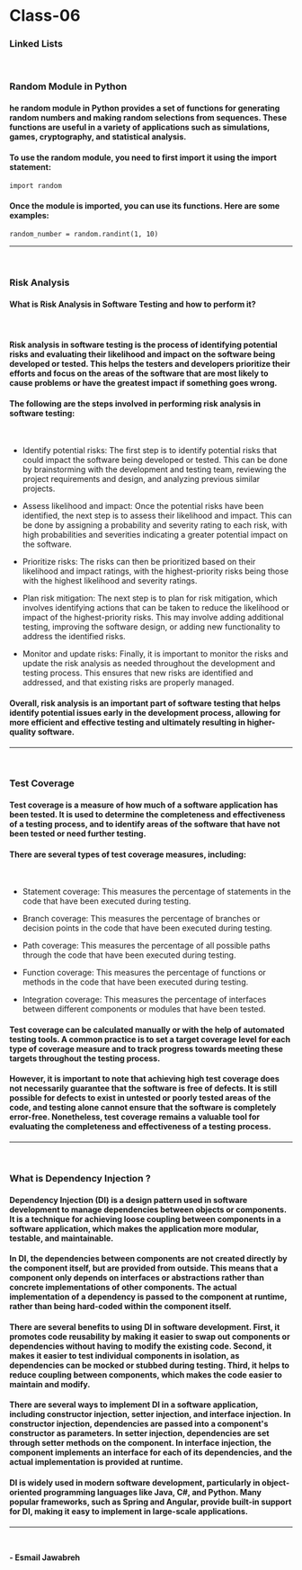 # Class-06

### Linked Lists
<br>

### Random Module in Python

#### he random module in Python provides a set of functions for generating random numbers and making random selections from sequences. These functions are useful in a variety of applications such as simulations, games, cryptography, and statistical analysis.

#### To use the random module, you need to first import it using the import statement:
```
import random
```

#### Once the module is imported, you can use its functions. Here are some examples: 
```
random_number = random.randint(1, 10)
```

---
<br>

###  Risk Analysis 

#### What is Risk Analysis in Software Testing and how to perform it?
<br>

#### Risk analysis in software testing is the process of identifying potential risks and evaluating their likelihood and impact on the software being developed or tested. This helps the testers and developers prioritize their efforts and focus on the areas of the software that are most likely to cause problems or have the greatest impact if something goes wrong.

#### The following are the steps involved in performing risk analysis in software testing:
<br>

- Identify potential risks: The first step is to identify potential risks that could impact the software being developed or tested. This can be done by brainstorming with the development and testing team, reviewing the project requirements and design, and analyzing previous similar projects.

- Assess likelihood and impact: Once the potential risks have been identified, the next step is to assess their likelihood and impact. This can be done by assigning a probability and severity rating to each risk, with high probabilities and severities indicating a greater potential impact on the software.

- Prioritize risks: The risks can then be prioritized based on their likelihood and impact ratings, with the highest-priority risks being those with the highest likelihood and severity ratings.

- Plan risk mitigation: The next step is to plan for risk mitigation, which involves identifying actions that can be taken to reduce the likelihood or impact of the highest-priority risks. This may involve adding additional testing, improving the software design, or adding new functionality to address the identified risks.

- Monitor and update risks: Finally, it is important to monitor the risks and update the risk analysis as needed throughout the development and testing process. This ensures that new risks are identified and addressed, and that existing risks are properly managed.

#### Overall, risk analysis is an important part of software testing that helps identify potential issues early in the development process, allowing for more efficient and effective testing and ultimately resulting in higher-quality software.
---
<br>

### Test Coverage

#### Test coverage is a measure of how much of a software application has been tested. It is used to determine the completeness and effectiveness of a testing process, and to identify areas of the software that have not been tested or need further testing.

#### There are several types of test coverage measures, including:
<br>

- Statement coverage: This measures the percentage of statements in the code that have been executed during testing.

- Branch coverage: This measures the percentage of branches or decision points in the code that have been executed during testing.

- Path coverage: This measures the percentage of all possible paths through the code that have been executed during testing.

- Function coverage: This measures the percentage of functions or methods in the code that have been executed during testing.

- Integration coverage: This measures the percentage of interfaces between different components or modules that have been tested.

#### Test coverage can be calculated manually or with the help of automated testing tools. A common practice is to set a target coverage level for each type of coverage measure and to track progress towards meeting these targets throughout the testing process.

#### However, it is important to note that achieving high test coverage does not necessarily guarantee that the software is free of defects. It is still possible for defects to exist in untested or poorly tested areas of the code, and testing alone cannot ensure that the software is completely error-free. Nonetheless, test coverage remains a valuable tool for evaluating the completeness and effectiveness of a testing process.

---
<br>

### What is Dependency Injection ?

#### Dependency Injection (DI) is a design pattern used in software development to manage dependencies between objects or components. It is a technique for achieving loose coupling between components in a software application, which makes the application more modular, testable, and maintainable.

#### In DI, the dependencies between components are not created directly by the component itself, but are provided from outside. This means that a component only depends on interfaces or abstractions rather than concrete implementations of other components. The actual implementation of a dependency is passed to the component at runtime, rather than being hard-coded within the component itself.

#### There are several benefits to using DI in software development. First, it promotes code reusability by making it easier to swap out components or dependencies without having to modify the existing code. Second, it makes it easier to test individual components in isolation, as dependencies can be mocked or stubbed during testing. Third, it helps to reduce coupling between components, which makes the code easier to maintain and modify.

#### There are several ways to implement DI in a software application, including constructor injection, setter injection, and interface injection. In constructor injection, dependencies are passed into a component's constructor as parameters. In setter injection, dependencies are set through setter methods on the component. In interface injection, the component implements an interface for each of its dependencies, and the actual implementation is provided at runtime.

#### DI is widely used in modern software development, particularly in object-oriented programming languages like Java, C#, and Python. Many popular frameworks, such as Spring and Angular, provide built-in support for DI, making it easy to implement in large-scale applications.

---
<br>

**- Esmail Jawabreh**
